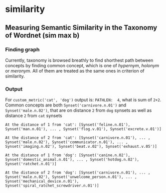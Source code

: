 # similarity

## Measuring Semantic Similarity in the Taxonomy of Wordnet (sim max b)
### Finding graph
Currently, taxonomy is browsed breathly to find shorthest path between concepts by finding common concept, which is one of _hypernym_, _holonym_ or _meronym_.
All of them are treated as the same ones in criterion of similarity.

### Output

For `custom_metric('cat', 'dog')` output is:
`PATHLEN:  4`, what is sum of `2+2`. Common concepts are both `Synset('carnivore.n.01')` and `Synset('male.n.02')`,
that are on distance `2` from `dog` synsets as well as distance `2` from `cat` synsets 

`At the distance of 1 from 'cat': [Synset('feline.n.01'), Synset('man.n.01'), ... , Synset('flog.v.01'), Synset('excrete.v.01')]`

`At the distance of 2 from 'cat': [Synset('carnivore.n.01'), ... , Synset('male.n.02'), Synset('communicator.n.01'), ... , Synset('imaging.n.02'), Synset('beat.v.02'), Synset('exhaust.v.05')]`

`At the distance of 1 from 'dog': [Synset('canine.n.02'), Synset('domestic_animal.n.01'), ... , Synset('hotdog.n.02'), Synset('ratchet.n.01')]`

`At the distance of 2 from 'dog': [Synset('carnivore.n.01'), ... , Synset('male.n.02'), Synset('unwelcome_person.n.01'), ... , Synset('mechanical_device.n.01'), Synset('spiral_ratchet_screwdriver.n.01')]`
